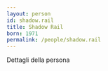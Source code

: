 ```yaml
---
layout: person
id: shadow.rail
title: Shadow Rail
born: 1971
permalink: /people/shadow.rail
---
```


Dettagli della persona 